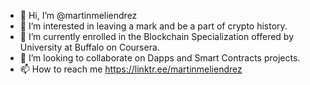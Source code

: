 - 👋 Hi, I’m @martinmeliendrez
- 👀 I’m interested in leaving a mark and be a part of crypto history.
- 🌱 I’m currently enrolled in the Blockchain Specialization offered by University at Buffalo on Coursera.
- 💞️ I’m looking to collaborate on Dapps and Smart Contracts projects.
- 📫 How to reach me https://linktr.ee/martinmeliendrez
